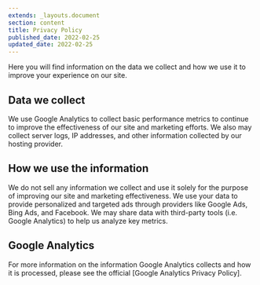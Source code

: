 ```yaml
---
extends: _layouts.document
section: content
title: Privacy Policy
published_date: 2022-02-25
updated_date: 2022-02-25
---
```


Here you will find information on the data we collect and how we use it to improve your experience on our site.

## Data we collect

We use Google Analytics to collect basic performance metrics to continue to improve the effectiveness of our site and marketing efforts. We also may collect server logs, IP addresses, and other information collected by our hosting provider.

## How we use the information

We do not sell any information we collect and use it solely for the purpose of improving our site and marketing effectiveness. We use your data to provide personalized and targeted ads through providers like Google Ads, Bing Ads, and Facebook. We may share data with third-party tools (i.e. Google Analytics) to help us analyze key metrics.

## Google Analytics

For more information on the information Google Analytics collects and how it is processed, please see the official [Google Analytics Privacy Policy].
